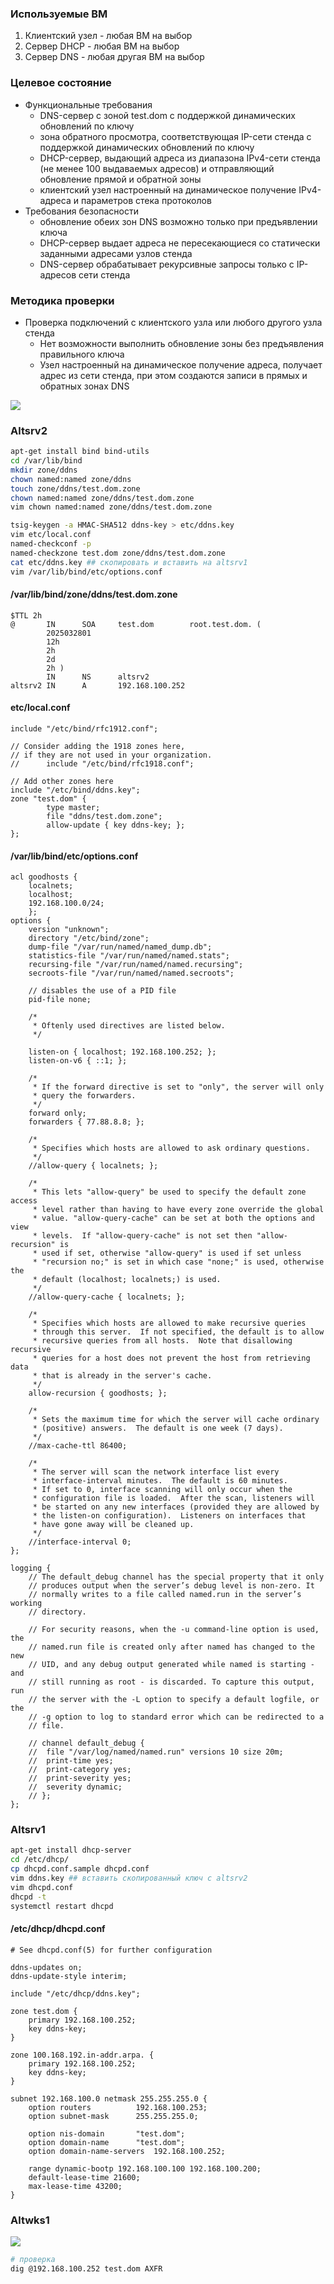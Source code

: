 ### Используемые ВМ
1. Клиентский узел - любая ВМ на выбор
2. Сервер DHCP - любая ВМ на выбор
3. Сервер DNS - любая другая ВМ на выбор
### Целевое состояние
* Функциональные требования
	* DNS-сервер с зоной test.dom с поддержкой динамических обновлений по ключу
	* зона обратного просмотра, соответствующая IP-сети стенда с поддержкой динамических обновлений по ключу
	* DHCP-сервер, выдающий адреса из диапазона IPv4-сети стенда (не менее 100 выдаваемых адресов) и отправляющий обновление прямой и обратной зоны
	* клиентский узел настроенный на динамическое получение IPv4-адреса и параметров стека протоколов
* Требования безопасности
	* обновление обеих зон DNS возможно только при предъявлении ключа
	* DHCP-сервер выдает адреса не пересекающиеся со статически заданными адресами узлов стенда
	* DNS-сервер обрабатывает рекурсивные запросы только с IP-адресов сети стенда
### Методика проверки
* Проверка подключений с клиентского узла или любого другого узла стенда
	* Нет возможности выполнить обновление зоны без предъявления правильного ключа
	* Узел настроенный на динамическое получение адреса, получает адрес из сети стенда, при этом создаются записи в прямых и обратных зонах DNS

![](attachment/a6f23dec31e4616c60a7ca2d3fc846df.png)

### Altsrv2
```bash
apt-get install bind bind-utils
cd /var/lib/bind
mkdir zone/ddns
chown named:named zone/ddns
touch zone/ddns/test.dom.zone
chown named:named zone/ddns/test.dom.zone
vim chown named:named zone/ddns/test.dom.zone

tsig-keygen -a HMAC-SHA512 ddns-key > etc/ddns.key
vim etc/local.conf
named-checkconf -p
named-checkzone test.dom zone/ddns/test.dom.zone
cat etc/ddns.key ## скопировать и вставить на altsrv1
vim /var/lib/bind/etc/options.conf

```
#### /var/lib/bind/zone/ddns/test.dom.zone
```
$TTL 2h
@       IN      SOA     test.dom        root.test.dom. (
        2025032801
        12h
        2h
        2d
        2h )
        IN      NS      altsrv2
altsrv2 IN      A       192.168.100.252
```
#### etc/local.conf
```
include "/etc/bind/rfc1912.conf";

// Consider adding the 1918 zones here,
// if they are not used in your organization.
//      include "/etc/bind/rfc1918.conf";

// Add other zones here
include "/etc/bind/ddns.key";
zone "test.dom" {
        type master;
        file "ddns/test.dom.zone";
        allow-update { key ddns-key; };
};
```
#### /var/lib/bind/etc/options.conf
```
acl goodhosts {
	localnets;
	localhost;
	192.168.100.0/24;
	};
options {
	version "unknown";
	directory "/etc/bind/zone";
	dump-file "/var/run/named/named_dump.db";
	statistics-file "/var/run/named/named.stats";
	recursing-file "/var/run/named/named.recursing";
	secroots-file "/var/run/named/named.secroots";

	// disables the use of a PID file
	pid-file none;

	/*
	 * Oftenly used directives are listed below.
	 */

	listen-on { localhost; 192.168.100.252; };
	listen-on-v6 { ::1; };

	/*
	 * If the forward directive is set to "only", the server will only
	 * query the forwarders.
	 */
	forward only;
	forwarders { 77.88.8.8; };

	/*
	 * Specifies which hosts are allowed to ask ordinary questions.
	 */
	//allow-query { localnets; };

	/*
	 * This lets "allow-query" be used to specify the default zone access
	 * level rather than having to have every zone override the global
	 * value. "allow-query-cache" can be set at both the options and view
	 * levels.  If "allow-query-cache" is not set then "allow-recursion" is
	 * used if set, otherwise "allow-query" is used if set unless
	 * "recursion no;" is set in which case "none;" is used, otherwise the
	 * default (localhost; localnets;) is used.
	 */
	//allow-query-cache { localnets; };

	/*
	 * Specifies which hosts are allowed to make recursive queries
	 * through this server.  If not specified, the default is to allow
	 * recursive queries from all hosts.  Note that disallowing recursive
	 * queries for a host does not prevent the host from retrieving data
	 * that is already in the server's cache.
	 */
	allow-recursion { goodhosts; };

	/*
	 * Sets the maximum time for which the server will cache ordinary
	 * (positive) answers.  The default is one week (7 days).
	 */
	//max-cache-ttl 86400;

	/*
	 * The server will scan the network interface list every
	 * interface-interval minutes.  The default is 60 minutes.
	 * If set to 0, interface scanning will only occur when the
	 * configuration file is loaded.  After the scan, listeners will
	 * be started on any new interfaces (provided they are allowed by
	 * the listen-on configuration).  Listeners on interfaces that
	 * have gone away will be cleaned up.
	 */
	//interface-interval 0;
};

logging {
	// The default_debug channel has the special property that it only
	// produces output when the server’s debug level is non-zero. It
	// normally writes to a file called named.run in the server’s working
	// directory.

	// For security reasons, when the -u command-line option is used, the
	// named.run file is created only after named has changed to the new
	// UID, and any debug output generated while named is starting - and
	// still running as root - is discarded. To capture this output, run
	// the server with the -L option to specify a default logfile, or the
	// -g option to log to standard error which can be redirected to a
	// file.

	// channel default_debug {
	// 	file "/var/log/named/named.run" versions 10 size 20m;
	// 	print-time yes;
	// 	print-category yes;
	// 	print-severity yes;
	// 	severity dynamic;
	// };
};
```
### Altsrv1
```bash
apt-get install dhcp-server
cd /etc/dhcp/
cp dhcpd.conf.sample dhcpd.conf
vim ddns.key ## вставить скопированный ключ с altsrv2
vim dhcpd.conf
dhcpd -t
systemctl restart dhcpd

```
#### /etc/dhcp/dhcpd.conf
```
# See dhcpd.conf(5) for further configuration

ddns-updates on;
ddns-update-style interim;

include "/etc/dhcp/ddns.key";

zone test.dom {
	primary 192.168.100.252;
	key ddns-key;
}

zone 100.168.192.in-addr.arpa. {
	primary 192.168.100.252;
	key ddns-key;
}

subnet 192.168.100.0 netmask 255.255.255.0 {
	option routers			192.168.100.253;
	option subnet-mask		255.255.255.0;

	option nis-domain		"test.dom";
	option domain-name		"test.dom";
	option domain-name-servers	192.168.100.252;

	range dynamic-bootp 192.168.100.100 192.168.100.200;
	default-lease-time 21600;
	max-lease-time 43200;
}
```
### Altwks1
![](attachment/c98e88b3cd433a253a1ae89c810a6295.png)
```bash
# проверка
dig @192.168.100.252 test.dom AXFR
```
